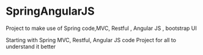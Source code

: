 # SpringAngularJS
Project to make use of Spring code,MVC, Restful , Angular JS , bootstrap UI

Starting with Spring MVC, Restful, Angular JS code Project for all to understand it better




